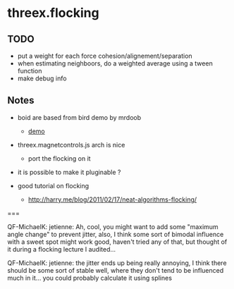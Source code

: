 threex.flocking
===============

## TODO

* put a weight for each force cohesion/alignement/separation
* when estimating neighboors, do a weighted average using a tween function
* make debug info

## Notes
* boid are based from bird demo by mrdoob
  * [demo](http://threejs.org/examples/canvas_geometry_birds.html)

* threex.magnetcontrols.js arch is nice
  * port the flocking on it

* it is possible to make it pluginable ?

* good tutorial on flocking
  * http://harry.me/blog/2011/02/17/neat-algorithms-flocking/



===

QF-MichaelK: jetienne: Ah, cool, you might want to add some "maximum angle change" to prevent jitter, also, I think some sort of bimodal influence with a sweet spot might work good, haven't tried any of that, but thought of it during a flocking lecture I audited...

QF-MichaelK: jetienne: the jitter ends up being really annoying, I think there should be some sort of stable well, where they don't tend to be influenced much in it... you could probably calculate it using splines